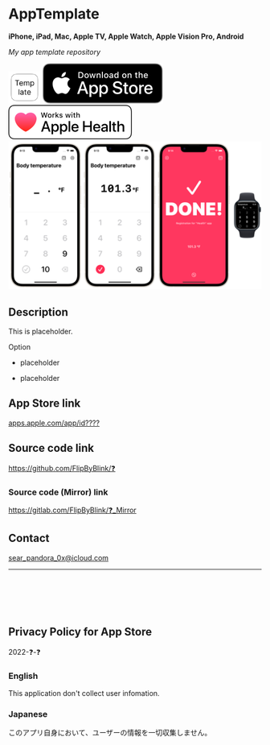 AppTemplate
===========
__iPhone, iPad, Mac, Apple TV, Apple Watch, Apple Vision Pro, Android__

_My app template repository_

<img src="Shared/Supporting files/README assets/icon.png" width="64">

<a href="https://apps.apple.com/app/id❓" target="blank">
    <img src="Shared/Supporting files/README assets/appstore_badge.svg">
</a>

<img src="Shared/Supporting files/README assets/apple_health_badge.svg">

<img src="Shared/Supporting files/README assets/screenshot1200w.png" width="600">


Description
------------
This is placeholder.


Option

- placeholder

- placeholder


App Store link
--------------
[apps.apple.com/app/id????](https://apps.apple.com/app/id????)


Source code link
-----------------
https://github.com/FlipByBlink/❓

### Source code (Mirror) link
https://gitlab.com/FlipByBlink/❓_Mirror


Contact
--------
sear_pandora_0x@icloud.com


* * *

<br>
<br>
<br>
<br>


Privacy Policy for App Store
----------------------------
2022-❓-❓

### English
This application don't collect user infomation.

### Japanese
このアプリ自身において、ユーザーの情報を一切収集しません。


<br>
<br>
<br>
<br>


<!-- URL "Support page for App Store" -->
<!-- https://flipbyblink.github.io/❓/ -->
<!-- URL "Privacy Policy for App Store" -->
<!-- https://flipbyblink.github.io/❓/#privacy-policy-for-app-store -->
